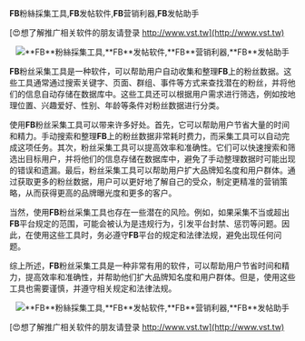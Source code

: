 **FB**粉絲採集工具,**FB**发帖软件,**FB**营销利器,**FB**发帖助手

[😍想了解推广相关软件的朋友请登录 http://www.vst.tw](http://www.vst.tw)

 <center><img src="https://vst.tw/MP4/tuiguang/png/6.png" alt="**FB**粉絲採集工具,**FB**发帖软件,**FB**营销利器,**FB**发帖助手"></center>

**FB**粉丝采集工具是一种软件，可以帮助用户自动收集和整理**FB**上的粉丝数据。这些工具通常通过搜索关键字、页面、群组、事件等方式来查找潜在的粉丝，并将他们的信息自动存储在数据库中。这些工具还可以根据用户需求进行筛选，例如按地理位置、兴趣爱好、性别、年龄等条件对粉丝数据进行分类。

使用**FB**粉丝采集工具可以带来许多好处。首先，它可以帮助用户节省大量的时间和精力。手动搜索和整理**FB**上的粉丝数据非常耗时费力，而采集工具可以自动完成这项任务。其次，粉丝采集工具可以提高效率和准确性。它们可以快速搜索和筛选出目标用户，并将他们的信息存储在数据库中，避免了手动整理数据时可能出现的错误和遗漏。最后，粉丝采集工具可以帮助用户扩大品牌知名度和用户群体。通过获取更多的粉丝数据，用户可以更好地了解自己的受众，制定更精准的营销策略，从而获得更高的品牌曝光度和更多的客户。

当然，使用**FB**粉丝采集工具也存在一些潜在的风险。例如，如果采集不当或超出**FB**平台规定的范围，可能会被认为是违规行为，引发平台封禁、惩罚等问题。因此，在使用这些工具时，务必遵守**FB**平台的规定和法律法规，避免出现任何问题。

综上所述，**FB**粉丝采集工具是一种非常有用的软件，可以帮助用户节省时间和精力，提高效率和准确性，并帮助他们扩大品牌知名度和用户群体。但是，使用这些工具也需要谨慎，并遵守相关规定和法律法规。

 <center><img src="https://vst.tw/MP4/tuiguang/png/1.png" alt="**FB**粉絲採集工具,**FB**发帖软件,**FB**营销利器,**FB**发帖助手"></center>

[😍想了解推广相关软件的朋友请登录 http://www.vst.tw](http://www.vst.tw)



